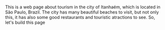 This is a web page about tourism in the city of Itanhaém, which is located in São Paulo, Brazil.
The city has many beautiful beaches to visit, but not only this, it has also some good restaurants and touristic atractions to see. So, let's build this page